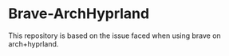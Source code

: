 # Brave-ArchHyprland
This repository is based on the issue faced when using brave on arch+hyprland.
